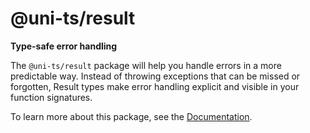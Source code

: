 # @uni-ts/result

**Type-safe error handling**

The `@uni-ts/result` package will help you handle errors in a more predictable way. Instead of throwing exceptions that can be missed or forgotten, Result types make error handling explicit and visible in your function signatures.

To learn more about this package, see the [Documentation](https://uni-ts.pages.dev/docs/result/).
